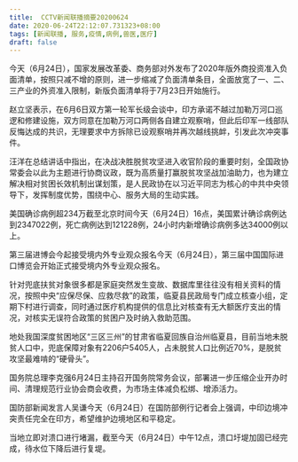 ```yaml
---
title:  CCTV新闻联播摘要20200624
date: 2020-06-24T22:12:07.731323+08:00
tags: [新闻联播, 服务,疫情,病例,兽医,医疗]
draft: false
---
```


今天（6月24日），国家发展改革委、商务部对外发布了2020年版外商投资准入负面清单，按照只减不增的原则，进一步缩减了负面清单条目，全面放宽了一、二、三产业的外资准入限制，新版负面清单将于7月23日开始施行。

赵立坚表示，在6月6日双方第一轮军长级会谈中，印方承诺不越过加勒万河口巡逻和修建设施，双方同意在加勒万河口两侧各自建立观察哨，但此后印军一线部队反悔达成的共识，无理要求中方拆除已设观察哨并再次越线挑衅，引发此次冲突事件。

汪洋在总结讲话中指出，在决战决胜脱贫攻坚进入收官阶段的重要时刻，全国政协常委会以此为主题进行协商议政，既为高质量打赢脱贫攻坚战加油助力，也为建立解决相对贫困长效机制出谋划策，是人民政协在以习近平同志为核心的中共中央领导下，发挥制度优势，围绕中心、<span class="keywords_fund">服务</span>大局的生动实践。

美国确诊<span class="keywords_content">病例</span>超234万截至北京时间今天（6月24日）16点，美国累计确诊<span class="keywords_content">病例</span>达到2347022例，死亡<span class="keywords_content">病例</span>达到121228例，24小时内新增确诊<span class="keywords_content">病例</span>多达34000例以上。

第三届进博会今起接受境内外专业观众报名今天（6月24日），第三届中国国际进口博览会开始正式接受境内外专业观众报名。

针对兜底扶贫对象很多都是家庭突然发生变故、数据库里往往没有相关资料的情况，按照中央“应保尽保、应救尽救”的政策，临夏县民政局专门成立核查小组，定期下村进行调查，同时通过<span class="keywords_fund">医疗</span>机构提供的信息比对核查有无大额<span class="keywords_fund">医疗</span>支出的情况，对核实无误符合政策的贫困户及时纳入救助范围。

地处我国深度贫困地区“三区三州”的甘肃省临夏回族自治州临夏县，目前当地未脱贫人口中，兜底保障对象有2206户5405人，占未脱贫人口比例近70%，是脱贫攻坚最难啃的“硬骨头”。

国务院总理李克强6月24日主持召开国务院常务会议，部署进一步压缩企业开办时间、清理规范行业协会商会收费，为市场主体减负松绑、增添活力。

国防部新闻发言人吴谦今天（6月24日）在国防部例行记者会上强调，中印边境冲突责任完全在印方，希望维护边境地区和平稳定。

当地立即对溃口进行堵漏，截至今天（6月24日）中午12点，溃口圩堤加固已经完成，待水位下降后进行复堤。

